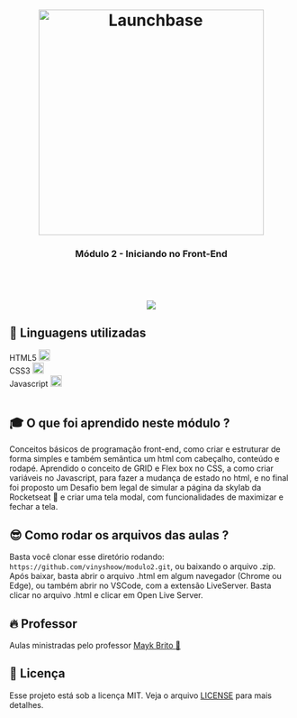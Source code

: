 <h1 align="center">
    <img alt="Launchbase" src="https://storage.googleapis.com/golden-wind/bootcamp-launchbase/logo.png" width="400px" />
</h1>

<h3 align="center">
  Módulo 2 - Iniciando no Front-End
</h3>
<br/>

<h1 align="center">
    <img src="https://user-images.githubusercontent.com/60045489/85893078-8622ef00-b7c8-11ea-960a-66c31c9e4dc3.gif" />
</h1>



## :rocket: Linguagens utilizadas
  HTML5 <img src="https://logodownload.org/wp-content/uploads/2016/10/html5-logo.png" width="20px" height="20px"> <br/>
  CSS3  <img src="https://e7.pngegg.com/pngimages/188/673/png-clipart-cascading-style-sheets-css3-bootstrap-valid-blue-angle.png" width="20px" height="20px"><br/>
  Javascript <img src="https://img1.gratispng.com/20180809/rok/kisspng-javascript-and-jquery-interactive-front-end-web-d--5b6cfa25cf8a30.0077362015338685818501.jpg" width="20px" height="20px"><br/> <br/>
  
## :mortar_board:  O que foi aprendido neste módulo ?  

Conceitos básicos de programação front-end, como criar e estruturar de forma simples e também semântica um html com cabeçalho, conteúdo e rodapé. Aprendido o conceito de GRID e Flex
box no CSS, a como criar variáveis no Javascript, para fazer a mudança de estado no html, e no final foi proposto um Desafio bem legal de simular a página da skylab da Rocketseat :rocket: e
criar uma tela modal, com funcionalidades de maximizar e fechar a tela.

## :sunglasses: Como rodar os arquivos das aulas ?

Basta você clonar esse diretório rodando:  `https://github.com/vinyshoow/modulo2.git`, ou baixando o arquivo .zip. 
Após baixar, basta abrir o arquivo .html em algum navegador (Chrome ou Edge), ou também abrir no VSCode, com a extensão LiveServer.
Basta clicar no arquivo .html e clicar em Open Live Server.

## :fire: Professor
Aulas ministradas pelo professor <a href="https://github.com/maykbrito">Mayk Brito :rocket:</a><br/> 

## :memo: Licença

Esse projeto está sob a licença MIT. Veja o arquivo [LICENSE](LICENSE.md) para mais detalhes.
